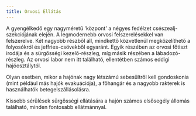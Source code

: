 ```yaml
---
title: Orvosi Ellátás
---
```


A gyengélkedő egy nagyméretű 'központ' a négyes fedélzet csészealj-szekciójának elején. A legmodernebb orvosi felszerelésekkel van felszerelve. Két nagyobb részből áll, mindkettő közvetlenül megközelíthető a folyosókról és jeffries-csövekből egyaránt. Egyik részében az orvosi főtiszt irodája és a sürgősségi kezelő-részleg, míg másik részében a lábadozó-részleg. Az orvosi labor nem itt található, ellentétben számos eddigi hajóosztálytól.

Olyan esetben, mikor a hajónak nagy létszámú sebesültről kell gondoskonia (mint például más hajók evakuációja), a főhangár és a nagyobb rakterek is használhatók betegelszállásolásra.

Kissebb sérülések sürgősségi ellátására a hajón számos elsősegély állomás található, minden fontosabb ellátmánnyal.
